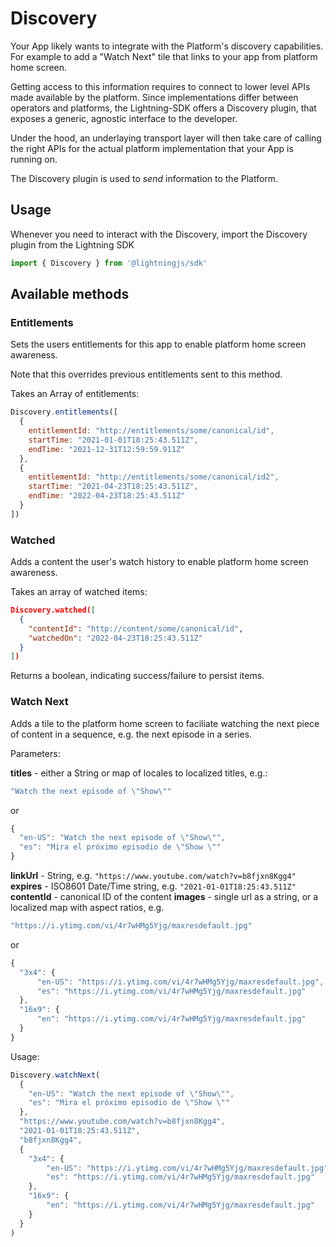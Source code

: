 # Discovery
Your App likely wants to integrate with the Platform's discovery capabilities. For example to add a "Watch Next" tile that links to your app from platform home screen.

Getting access to this information requires to connect to lower level APIs made available by the platform. Since implementations differ between operators and platforms, the Lightning-SDK offers a Discovery plugin, that exposes a generic, agnostic interface to the developer.

Under the hood, an underlaying transport layer will then take care of calling the right APIs for the actual platform implementation that your App is running on.

The Discovery plugin is used to _send_ information to the Platform.

## Usage

Whenever you need to interact with the Discovery, import the Discovery plugin from the Lightning SDK

```js
import { Discovery } from '@lightningjs/sdk'
```

## Available methods

### Entitlements
Sets the users entitlements for this app to enable platform home screen awareness.

Note that this overrides previous entitlements sent to this method.

Takes an Array of entitlements:

```js
Discovery.entitlements([
  {
    entitlementId: "http://entitlements/some/canonical/id",
    startTime: "2021-01-01T18:25:43.511Z",
    endTime: "2021-12-31T12:59:59.911Z"
  },
  {
    entitlementId: "http://entitlements/some/canonical/id2",
    startTime: "2021-04-23T18:25:43.511Z",
    endTime: "2022-04-23T18:25:43.511Z"
  }
])
```

### Watched
Adds a content the user's watch history to enable platform home screen awareness.

Takes an array of watched items:

```json
Discovery.watched([
  {
    "contentId": "http://content/some/canonical/id",
    "watchedOn": "2022-04-23T18:25:43.511Z"
  }
])
```

Returns a boolean, indicating success/failure to persist items.

### Watch Next
Adds a tile to the platform home screen to faciliate watching the next piece of content in a sequence, e.g. the next episode in a series.

Parameters:

**titles** - either a String or map of locales to localized titles, e.g.:

```js
"Watch the next episode of \"Show\""
```

or

```js
{
  "en-US": "Watch the next episode of \"Show\"",
  "es": "Mira el próximo episodio de \"Show \""
}
```

**linkUrl** - String, e.g. `"https://www.youtube.com/watch?v=b8fjxn8Kgg4"`
**expires** -   ISO8601 Date/Time string, e.g. `"2021-01-01T18:25:43.511Z"`
**contentId** - canonical ID of the content
**images** - single url as a string, or a localized map with aspect ratios, e.g.

```js
"https://i.ytimg.com/vi/4r7wHMg5Yjg/maxresdefault.jpg"
```

or

```js
{
  "3x4": {
      "en-US": "https://i.ytimg.com/vi/4r7wHMg5Yjg/maxresdefault.jpg",
      "es": "https://i.ytimg.com/vi/4r7wHMg5Yjg/maxresdefault.jpg"
  },
  "16x9": {
      "en": "https://i.ytimg.com/vi/4r7wHMg5Yjg/maxresdefault.jpg"
  }
}
```

Usage:

```js
Discovery.watchNext(
  {
    "en-US": "Watch the next episode of \"Show\"",
    "es": "Mira el próximo episodio de \"Show \""
  },
  "https://www.youtube.com/watch?v=b8fjxn8Kgg4",
  "2021-01-01T18:25:43.511Z",
  "b8fjxn8Kgg4",
  {
    "3x4": {
        "en-US": "https://i.ytimg.com/vi/4r7wHMg5Yjg/maxresdefault.jpg",
        "es": "https://i.ytimg.com/vi/4r7wHMg5Yjg/maxresdefault.jpg"
    },
    "16x9": {
        "en": "https://i.ytimg.com/vi/4r7wHMg5Yjg/maxresdefault.jpg"
    }
  }
)
```
